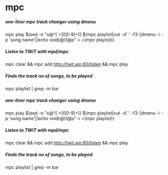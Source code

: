 # mpc

##### one-liner mpc track changer using dmenu

   mpc  play $(sed -n "s@^[ >]\([0-9]\+\)) $(mpc playlist|cut -d' ' -f3-|dmenu -i -p 'song name'||echo void)@\1@p" < <(mpc playlist))

##### Listen to TWiT with mpd/mpc

   mpc  clear && mpc add http://twit.am:80/listen && mpc play

##### Finds the track no of songs, to be played

   mpc  playlist | grep -in bar

##### one-liner mpc track changer using dmenu

   mpc  play $(sed -n "s@^[ >]\([0-9]\+\)) $(mpc playlist|cut -d' ' -f3-|dmenu -i -p 'song name'||echo void)@\1@p" < <(mpc playlist))

##### Listen to TWiT with mpd/mpc

   mpc  clear && mpc add http://twit.am:80/listen && mpc play

##### Finds the track no of songs, to be played

   mpc  playlist | grep -in bar
